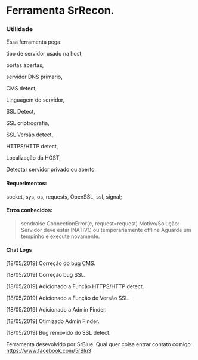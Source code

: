 # Ferramenta SrRecon.

### Utilidade
Essa ferramenta pega:

tipo de servidor usado na host,

portas abertas,

servidor DNS primario,

CMS detect,

Linguagem do servidor,

SSL Detect,

SSL criptrografia,

SSL Versão detect,

HTTPS/HTTP detect,

Localização da HOST,

Detectar servidor privado ou aberto.


#### Requerimentos:

socket,
sys,
os,
requests,
OpenSSL,
ssl,
signal;

#### Erros conhecidos:
> sendraise ConnectionError(e, request=request)
>Motivo/Solução: Servidor deve estar INATIVO ou temporariamente offline Aguarde um tempinho e execute novamente.

#### Chat Logs

[18/05/2019] Correção do bug CMS.

[18/05/2019] Correção bug SSL.
 
[18/05/2019] Adicionado a Função HTTPS/HTTP detect.

[18/05/2019] Adicionado a Função de Versão SSL.

[18/05/2019] Adicionado a Admin Finder.

[18/05/2019] Otimizado Admin Finder.

[18/05/2019] Bug removido do SSL detect.


Ferramenta desevolvido por SrBlue.
Qual quer coisa entrar contato comigo:
https://www.facebook.com/5rBlu3
